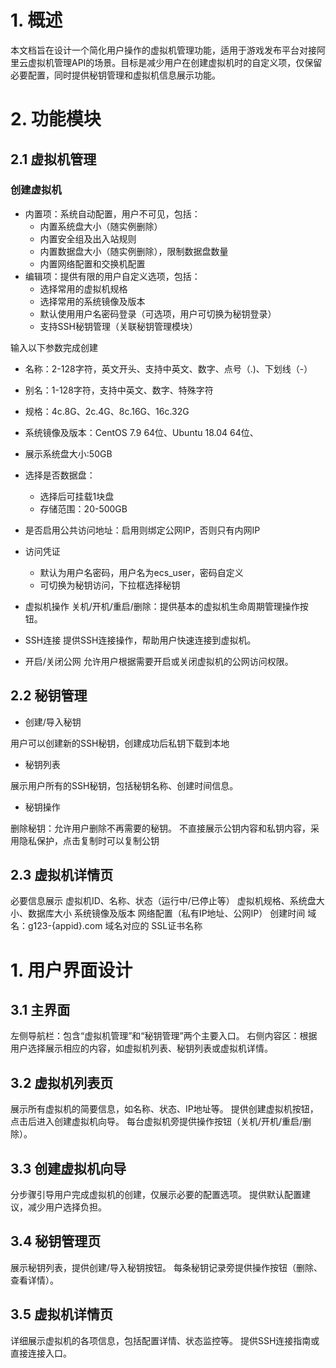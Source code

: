 # 1. 概述
本文档旨在设计一个简化用户操作的虚拟机管理功能，适用于游戏发布平台对接阿里云虚拟机管理API的场景。目标是减少用户在创建虚拟机时的自定义项，仅保留必要配置，同时提供秘钥管理和虚拟机信息展示功能。

# 2. 功能模块
## 2.1 虚拟机管理

### 创建虚拟机

- 内置项：系统自动配置，用户不可见，包括：
  - 内置系统盘大小（随实例删除）
  - 内置安全组及出入站规则
  - 内置数据盘大小（随实例删除），限制数据盘数量
  - 内置网络配置和交换机配置
- 编辑项：提供有限的用户自定义选项，包括：
  - 选择常用的虚拟机规格
  - 选择常用的系统镜像及版本
  - 默认使用用户名密码登录（可选项，用户可切换为秘钥登录）
  - 支持SSH秘钥管理（关联秘钥管理模块）

输入以下参数完成创建

- 名称：2-128字符，英文开头、支持中英文、数字、点号（.)、下划线（-）
- 别名：1-128字符，支持中英文、数字、特殊字符
- 规格：4c.8G、2c.4G、8c.16G、16c.32G
- 系统镜像及版本：CentOS 7.9 64位、Ubuntu 18.04 64位、
- 展示系统盘大小:50GB 
- 选择是否数据盘：
  - 选择后可挂载1块盘
  - 存储范围：20-500GB
- 是否启用公共访问地址：启用则绑定公网IP，否则只有内网IP
- 访问凭证
  - 默认为用户名密码，用户名为ecs_user，密码自定义
  - 可切换为秘钥访问，下拉框选择秘钥

- 虚拟机操作
关机/开机/重启/删除：提供基本的虚拟机生命周期管理操作按钮。

- SSH连接
提供SSH连接操作，帮助用户快速连接到虚拟机。

- 开启/关闭公网
允许用户根据需要开启或关闭虚拟机的公网访问权限。

## 2.2 秘钥管理

- 创建/导入秘钥

用户可以创建新的SSH秘钥，创建成功后私钥下载到本地

- 秘钥列表

展示用户所有的SSH秘钥，包括秘钥名称、创建时间信息。

- 秘钥操作

删除秘钥：允许用户删除不再需要的秘钥。
不直接展示公钥内容和私钥内容，采用隐私保护，点击复制时可以复制公钥

## 2.3 虚拟机详情页

必要信息展示
虚拟机ID、名称、状态（运行中/已停止等）
虚拟机规格、系统盘大小、数据库大小
系统镜像及版本
网络配置（私有IP地址、公网IP）
创建时间
域名：g123-{appid}.com
域名对应的 SSL证书名称

# 1. 用户界面设计
## 3.1 主界面
左侧导航栏：包含“虚拟机管理”和“秘钥管理”两个主要入口。
右侧内容区：根据用户选择展示相应的内容，如虚拟机列表、秘钥列表或虚拟机详情。

## 3.2 虚拟机列表页
展示所有虚拟机的简要信息，如名称、状态、IP地址等。
提供创建虚拟机按钮，点击后进入创建虚拟机向导。
每台虚拟机旁提供操作按钮（关机/开机/重启/删除）。

## 3.3 创建虚拟机向导
分步骤引导用户完成虚拟机的创建，仅展示必要的配置选项。
提供默认配置建议，减少用户选择负担。

## 3.4 秘钥管理页
展示秘钥列表，提供创建/导入秘钥按钮。
每条秘钥记录旁提供操作按钮（删除、查看详情）。

## 3.5 虚拟机详情页
详细展示虚拟机的各项信息，包括配置详情、状态监控等。
提供SSH连接指南或直接连接入口。

